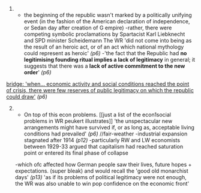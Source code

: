 
1. - the beginning of the republic wasn't marked by a politically unifying event (in the fashion of the American declaration of independence, or Sedan day after creation of G empire)
    -rather, there were competing symbolic proclamations by Spartacist Karl Liebknecht and SPD minister Scheidemann
		    The WR 'did not come into being as the result of an heroic act, or of an act which national mythology could represent as heroic' *(p6)*
    -'the fact that the Republic had **no legitimising founding ritual implies a lack of legitimacy** in general; it suggests that there was a **lack of active commitment to the new order**' *(p6)* 


<u>bridge: 'when... economic activity and social conditions reached the point of crisis, there were few reserves of public legitimacy on which the republic could draw'</u> *(p6)*


2. - On top of this econ problems. [[just a list of the econ1social problems in WR peukert illustrates]]
			'the unspectacular new arrangements might have survived if, or as long as, acceptable  living conditions had prevailed' *(p6)* //fair-weather
	-industrial expansion stagnated after 1914 *(p12)* 
	-particularly RW and LW economists between 1929-33 argued that capitalism had reached saturation point or entered its final phase of collapse
	
	-which ofc affected how German people saw their lives, future hopes + expectations. (super bleak) and would recall the 'good old monarchist days' *(p13)*
			'as if its problems of political legitimacy were not enough, the WR was also unable to win pop confidence on the economic front'